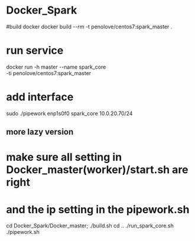 # Docker_Spark
#build docker
docker build --rm -t penolove/centos7:spark_master .

# run service
docker run -h master --name spark_core \
-ti penolove/centos7:spark_master

# add interface 
sudo ./pipework enp1s0f0  spark_core 10.0.20.70/24
## more lazy version
# make sure all setting in Docker_master(worker)/start.sh are right
# and the ip setting in the pipework.sh

cd Docker_Spark/Docker_master;
./build.sh
cd ..
./run_spark_core.sh
./pipework.sh



